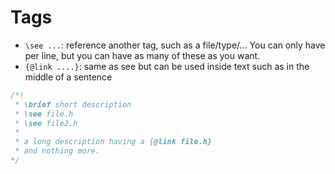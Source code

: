 # Tags

* `\see ...`: reference another tag, such as a file/type/... You can only have per line, but you can have as many of these as you want.
* `{@link ....}`: same as see but can be used inside text  such as in the middle of a sentence

```c
/*!
 * \brief short description
 * \see file.h
 * \see file2.h
 *
 * a long description having a {@link file.h}
 * and nothing more.
*/
```